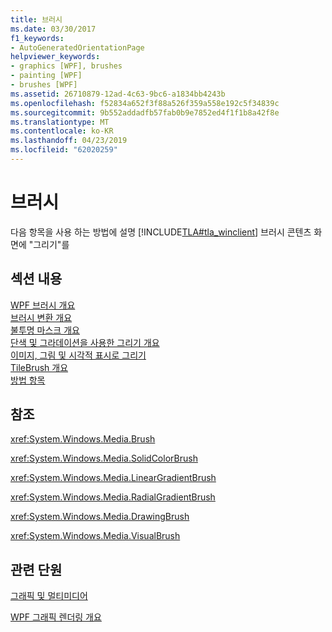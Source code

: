 ```yaml
---
title: 브러시
ms.date: 03/30/2017
f1_keywords:
- AutoGeneratedOrientationPage
helpviewer_keywords:
- graphics [WPF], brushes
- painting [WPF]
- brushes [WPF]
ms.assetid: 26710879-12ad-4c63-9bc6-a1834bb4243b
ms.openlocfilehash: f52834a652f3f88a526f359a558e192c5f34839c
ms.sourcegitcommit: 9b552addadfb57fab0b9e7852ed4f1f1b8a42f8e
ms.translationtype: MT
ms.contentlocale: ko-KR
ms.lasthandoff: 04/23/2019
ms.locfileid: "62020259"
---
```

# <a name="brushes"></a>브러시
다음 항목을 사용 하는 방법에 설명 [!INCLUDE[TLA#tla_winclient](../../../../includes/tlasharptla-winclient-md.md)] 브러시 콘텐츠 화면에 "그리기"를  
  
## <a name="in-this-section"></a>섹션 내용  
 [WPF 브러시 개요](wpf-brushes-overview.md)  
 [브러시 변환 개요](brush-transformation-overview.md)  
 [불투명 마스크 개요](opacity-masks-overview.md)  
 [단색 및 그라데이션을 사용한 그리기 개요](painting-with-solid-colors-and-gradients-overview.md)  
 [이미지, 그림 및 시각적 표시로 그리기](painting-with-images-drawings-and-visuals.md)  
 [TileBrush 개요](tilebrush-overview.md)  
 [방법 항목](brushes-how-to-topics.md)  
  
## <a name="reference"></a>참조  
 <xref:System.Windows.Media.Brush>  
  
 <xref:System.Windows.Media.SolidColorBrush>  
  
 <xref:System.Windows.Media.LinearGradientBrush>  
  
 <xref:System.Windows.Media.RadialGradientBrush>  
  
 <xref:System.Windows.Media.DrawingBrush>  
  
 <xref:System.Windows.Media.VisualBrush>  
  
## <a name="related-sections"></a>관련 단원  
 [그래픽 및 멀티미디어](index.md)  
  
 [WPF 그래픽 렌더링 개요](wpf-graphics-rendering-overview.md)
